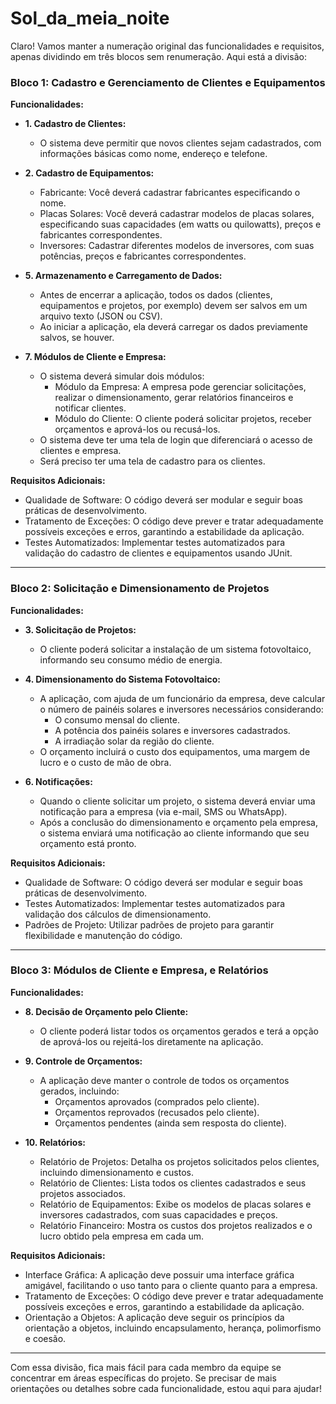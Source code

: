 # Sol_da_meia_noite
Claro! Vamos manter a numeração original das funcionalidades e requisitos, apenas dividindo em três blocos sem renumeração. Aqui está a divisão:

### Bloco 1: Cadastro e Gerenciamento de Clientes e Equipamentos

**Funcionalidades:**
- **1. Cadastro de Clientes:**
  - O sistema deve permitir que novos clientes sejam cadastrados, com informações básicas como nome, endereço e telefone.

- **2. Cadastro de Equipamentos:**
  - Fabricante: Você deverá cadastrar fabricantes especificando o nome.
  - Placas Solares: Você deverá cadastrar modelos de placas solares, especificando suas capacidades (em watts ou quilowatts), preços e fabricantes correspondentes.
  - Inversores: Cadastrar diferentes modelos de inversores, com suas potências, preços e fabricantes correspondentes.

- **5. Armazenamento e Carregamento de Dados:**
  - Antes de encerrar a aplicação, todos os dados (clientes, equipamentos e projetos, por exemplo) devem ser salvos em um arquivo texto (JSON ou CSV).
  - Ao iniciar a aplicação, ela deverá carregar os dados previamente salvos, se houver.

- **7. Módulos de Cliente e Empresa:**
  - O sistema deverá simular dois módulos:
    - Módulo da Empresa: A empresa pode gerenciar solicitações, realizar o dimensionamento, gerar relatórios financeiros e notificar clientes.
    - Módulo do Cliente: O cliente poderá solicitar projetos, receber orçamentos e aprová-los ou recusá-los.
  - O sistema deve ter uma tela de login que diferenciará o acesso de clientes e empresa.
  - Será preciso ter uma tela de cadastro para os clientes.

**Requisitos Adicionais:**
- Qualidade de Software: O código deverá ser modular e seguir boas práticas de desenvolvimento.
- Tratamento de Exceções: O código deve prever e tratar adequadamente possíveis exceções e erros, garantindo a estabilidade da aplicação.
- Testes Automatizados: Implementar testes automatizados para validação do cadastro de clientes e equipamentos usando JUnit.

---

### Bloco 2: Solicitação e Dimensionamento de Projetos

**Funcionalidades:**
- **3. Solicitação de Projetos:**
  - O cliente poderá solicitar a instalação de um sistema fotovoltaico, informando seu consumo médio de energia.

- **4. Dimensionamento do Sistema Fotovoltaico:**
  - A aplicação, com ajuda de um funcionário da empresa, deve calcular o número de painéis solares e inversores necessários considerando:
    - O consumo mensal do cliente.
    - A potência dos painéis solares e inversores cadastrados.
    - A irradiação solar da região do cliente.
  - O orçamento incluirá o custo dos equipamentos, uma margem de lucro e o custo de mão de obra.

- **6. Notificações:**
  - Quando o cliente solicitar um projeto, o sistema deverá enviar uma notificação para a empresa (via e-mail, SMS ou WhatsApp).
  - Após a conclusão do dimensionamento e orçamento pela empresa, o sistema enviará uma notificação ao cliente informando que seu orçamento está pronto.

**Requisitos Adicionais:**
- Qualidade de Software: O código deverá ser modular e seguir boas práticas de desenvolvimento.
- Testes Automatizados: Implementar testes automatizados para validação dos cálculos de dimensionamento.
- Padrões de Projeto: Utilizar padrões de projeto para garantir flexibilidade e manutenção do código.

---

### Bloco 3: Módulos de Cliente e Empresa, e Relatórios

**Funcionalidades:**

- **8. Decisão de Orçamento pelo Cliente:**
  - O cliente poderá listar todos os orçamentos gerados e terá a opção de aprová-los ou rejeitá-los diretamente na aplicação.

- **9. Controle de Orçamentos:**
  - A aplicação deve manter o controle de todos os orçamentos gerados, incluindo:
    - Orçamentos aprovados (comprados pelo cliente).
    - Orçamentos reprovados (recusados pelo cliente).
    - Orçamentos pendentes (ainda sem resposta do cliente).

- **10. Relatórios:**
  - Relatório de Projetos: Detalha os projetos solicitados pelos clientes, incluindo dimensionamento e custos.
  - Relatório de Clientes: Lista todos os clientes cadastrados e seus projetos associados.
  - Relatório de Equipamentos: Exibe os modelos de placas solares e inversores cadastrados, com suas capacidades e preços.
  - Relatório Financeiro: Mostra os custos dos projetos realizados e o lucro obtido pela empresa em cada um.

**Requisitos Adicionais:**
- Interface Gráfica: A aplicação deve possuir uma interface gráfica amigável, facilitando o uso tanto para o cliente quanto para a empresa.
- Tratamento de Exceções: O código deve prever e tratar adequadamente possíveis exceções e erros, garantindo a estabilidade da aplicação.
- Orientação a Objetos: A aplicação deve seguir os princípios da orientação a objetos, incluindo encapsulamento, herança, polimorfismo e coesão.

---

Com essa divisão, fica mais fácil para cada membro da equipe se concentrar em áreas específicas do projeto. Se precisar de mais orientações ou detalhes sobre cada funcionalidade, estou aqui para ajudar!
